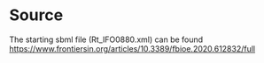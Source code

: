 # Source
The starting sbml file (Rt_IFO0880.xml) can be found https://www.frontiersin.org/articles/10.3389/fbioe.2020.612832/full

